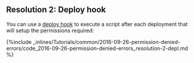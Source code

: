 <!-- post: -->


## Resolution 2: Deploy hook

You can use a [deploy hook](http://help.cloud66.com/deployment/deploy-hooks) to execute a script after each deployment that will setup the permissions required:

{%include _inlines/Tutorials/common/2016-09-26-permission-denied-errors/code_2016-09-26-permission-denied-errors_resolution-2-depl.md %}

